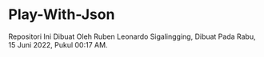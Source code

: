 # Play-With-Json
Repositori Ini Dibuat Oleh Ruben Leonardo Sigalingging, Dibuat Pada Rabu, 15 Juni 2022, Pukul 00:17 AM.
